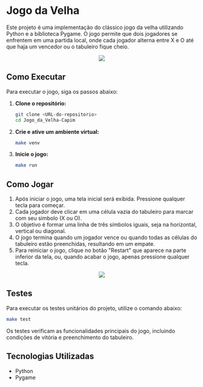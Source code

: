 # Jogo da Velha
Este projeto é uma implementação do clássico jogo da velha utilizando Python e a biblioteca Pygame. O jogo permite que dois jogadores se enfrentem em uma partida local, onde cada jogador alterna entre X e O até que haja um vencedor ou o tabuleiro fique cheio.

<p align="center">
<img src="./game/image/image.png">
</p>

## Como Executar
Para executar o jogo, siga os passos abaixo:

1. **Clone o repositório:**
   ```bash
   git clone <URL-do-repositorio>
   cd Jogo_da_Velha-Capim 
2. **Crie e ative um ambiente virtual:**
   ```bash
   make venv 
3. **Inicie o jogo:**
   ```bash
   make run 
## Como Jogar
1. Após iniciar o jogo, uma tela inicial será exibida. Pressione qualquer tecla para começar.
2. Cada jogador deve clicar em uma célula vazia do tabuleiro para marcar com seu símbolo (X ou O).
3. O objetivo é formar uma linha de três símbolos iguais, seja na horizontal, vertical ou diagonal.
4. O jogo termina quando um jogador vence ou quando todas as células do tabuleiro estão preenchidas, resultando em um empate.
5. Para reiniciar o jogo, clique no botão "Restart" que aparece na parte inferior da tela, ou, quando acabar o jogo, apenas pressione qualquer tecla.

<p align="center">
<img src="./game/image/image2.png">
</p>

## Testes
Para executar os testes unitários do projeto, utilize o comando abaixo:
```bash
make test
```
Os testes verificam as funcionalidades principais do jogo, incluindo condições de vitória e preenchimento do tabuleiro.

## Tecnologias Utilizadas
- Python
- Pygame
